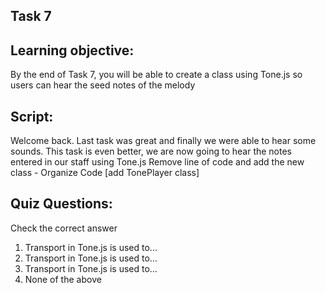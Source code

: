 ## Task 7

## Learning objective:
By the end of Task 7, you will be able to create a class using Tone.js so users can hear the seed notes of the melody

## Script: 
Welcome back. Last task was great and finally we were able to hear some sounds. This task is even better, we are now going to hear the notes entered in our staff using Tone.js
Remove line of code and add the new class - Organize Code
[add TonePlayer class]

## Quiz Questions:

Check the correct answer
1. Transport in Tone.js is used to…
2. Transport in Tone.js is used to…
3. Transport in Tone.js is used to…
4. None of the above
